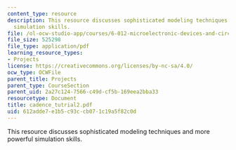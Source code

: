 ```yaml
---
content_type: resource
description: This resource discusses sophisticated modeling techniques and more powerful
  simulation skills.
file: /ol-ocw-studio-app/courses/6-012-microelectronic-devices-and-circuits-fall-2005/612adde7e1b5c93ccb071c19a5f82c0d_cadence_tutrial2.pdf
file_size: 525298
file_type: application/pdf
learning_resource_types:
- Projects
license: https://creativecommons.org/licenses/by-nc-sa/4.0/
ocw_type: OCWFile
parent_title: Projects
parent_type: CourseSection
parent_uid: 2a27c124-7566-c49d-cf5b-169eea2bba33
resourcetype: Document
title: cadence_tutrial2.pdf
uid: 612adde7-e1b5-c93c-cb07-1c19a5f82c0d
---
```

This resource discusses sophisticated modeling techniques and more powerful simulation skills.